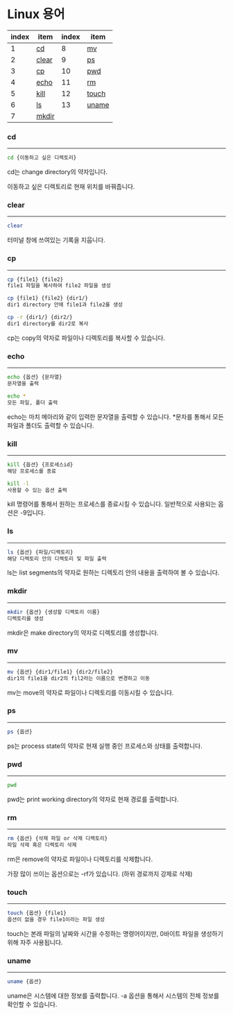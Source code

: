 # Linux 용어


| index | item | index | item |
| --- | --- | --- | --- |
| 1 | [cd](#cd) | 8 | [mv](#mv) |
| 2 | [clear](#clear) | 9 | [ps](#ps) |
| 3 | [cp](#cp) | 10 | [pwd](#pwd) |
| 4 | [echo](#echo) | 11 | [rm](#rm) |
| 5 | [kill](#kill) | 12 | [touch](#touch) |
| 6 | [ls](#ls) | 13 | [uname](#uname) |
| 7 | [mkdir](#mkdir) 



### cd
    
---

```bash
cd {이동하고 싶은 디렉토리}
```

cd는 change directory의 약자입니다.

이동하고 싶은 디렉토리로 현재 위치를 바꿔줍니다.



### clear

---

```bash
clear
```

터미널 창에 쓰여있는 기록을 지웁니다.




### cp

---

```bash
cp {file1} {file2}
file1 파일을 복사하여 file2 파일을 생성

cp {file1} {file2} {dir1/}
dir1 directory 안에 file1과 file2를 생성

cp -r {dir1/} {dir2/}
dir1 directory를 dir2로 복사
```

cp는 copy의 약자로 파일이나 디렉토리를 복사할 수 있습니다.

### echo

---

```bash
echo {옵션} {문자열}
문자열을 출력

echo *
모든 파일, 폴더 출력
```

echo는 마치 메아리와 같이 입력한 문자열을 출력할 수 있습니다. *문자를 통해서 모든 파일과 폴더도 출력할 수 있습니다.

### kill

---

```bash
kill {옵션} {프로세스id}
해당 프로세스를 종료

kill -l
사용할 수 있는 옵션 출력
```

kill 명령어를 통해서 원하는 프로세스를 종료시킬 수 있습니다. 일반적으로 사용되는 옵션은 -9입니다.

### ls

---

```bash
ls {옵션} {파일/디렉토리}
해당 디렉토리 안의 디렉토리 및 파일 출력
```

ls는 list segments의 약자로 원하는 디렉토리 안의 내용을 출력하여 볼 수 있습니다.

### mkdir

---

```bash
mkdir {옵션} {생성할 디렉토리 이름}
디렉토리를 생성
```

mkdir은 make directory의 약자로 디렉토리를 생성합니다.

### mv

---

```bash
mv {옵션} {dir1/file1} {dir2/file2}
dir1의 file1을 dir2의 fil2라는 이름으로 변경하고 이동
```

mv는 move의 약자로 파일이나 디렉토리를 이동시킬 수 있습니다.

### ps

---

```bash
ps {옵션}
```

ps는 process state의 약자로 현재 실행 중인 프로세스와 상태를 출력합니다.

### pwd

---

```bash
pwd
```

pwd는 print working directory의 약자로 현재 경로를 출력합니다.

### rm

---

```bash
rm {옵션} {삭제 파일 or 삭제 디렉토리}
파일 삭제 혹은 디렉토리 삭제
```

rm은 remove의 약자로 파일이나 디렉토리를 삭제합니다.

가장 많이 쓰이는 옵션으로는 -rf가 있습니다. (하위 경로까지 강제로 삭제)

### touch

---

```bash
touch {옵션} {file1}
옵션이 없을 경우 file1이라는 파일 생성
```

touch는 본래 파일의 날짜와 시간을 수정하는 명령어이지만, 0바이트 파일을 생성하기 위해 자주 사용됩니다.

### uname

---

```bash
uname {옵션}
```

uname은 시스템에 대한 정보를 출력합니다. -a 옵션을 통해서 시스템의 전체 정보를 확인할 수 있습니다.
